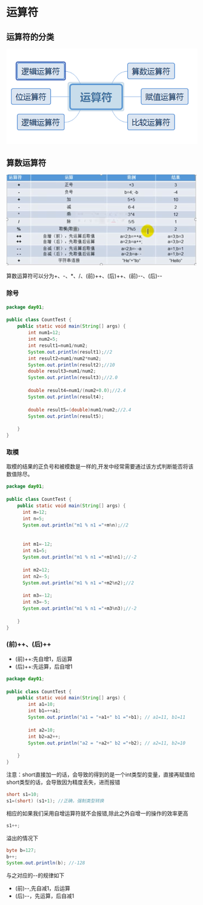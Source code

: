 # 运算符

## 运算符的分类

![](images/2020-08-31-21-00-11.png)


## 算数运算符

![](images/2020-08-31-20-46-11.png)

算数运算符可以分为+、-、*、/、(前)++、(后)++、(前)--、(后)--

### 除号

```java
package day01;

public class CountTest {
    public static void main(String[] args) {
        int num1=12;
        int num2=5;
        int result1=num1/num2;
        System.out.println(result1);//2
        int result2=num1/num2*num2;
        System.out.println(result2);//10
        double result3=num1/num2;
        System.out.println(result3);//2.0

        double result4=num1/(num2+0.0);//2.4
        System.out.println(result4);

        double result5=(double)num1/num2;//2.4
        System.out.println(result5);

    }
}

```


### 取模

取模的结果的正负号和被模数是一样的,开发中经常需要通过该方式判断能否将该数值除尽。

```java
package day01;

public class CountTest {
    public static void main(String[] args) {
      int m=12;
      int n=5;
      System.out.println("m1 % n1 ="+m%n);//2


      int m1=-12;
      int n1=5;
      System.out.println("m1 % n1 ="+m1%n1);//-2

      int m2=12;
      int n2=-5;
      System.out.println("m1 % n1 ="+m2%n2);//2

      int m3=-12;
      int n3=-5;
      System.out.println("m1 % n1 ="+m3%n3);//-2
      
    }
}

```

### (前)++、(后)++

- (前)++:先自增1，后运算
- (后)++:先运算，后自增1

```java
package day01;

public class CountTest {
    public static void main(String[] args) {
        int a1=10;
        int b1=++a1;
        System.out.println("a1 = "+a1+" b1 ="+b1); // a1=11, b1=11

        int a2=10;
        int b2=a2++;
        System.out.println("a2 = "+a2+" b2 ="+b2); // a2=11, b2=10

    }
}

```

注意：short直接加一的话，会导致的得到的是一个int类型的变量，直接再赋值给short类型的话，会导致因为精度丢失，进而报错

```java
short s1=10;
s1=(short) (s1+1); //正确，强制类型转换
```

相应的如果我们采用自增运算符就不会报错,除此之外自增一的操作的效率更高

```java
s1++;
```

溢出的情况下

```java
byte b=127;
b++;
System.out.println(b); //-128
```
与之对应的--的规律如下
- (前)--,先自减1，后运算
- (后)--，先运算，后自减1

